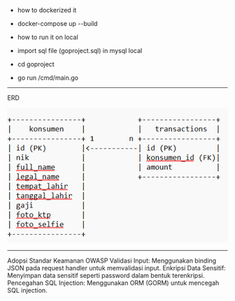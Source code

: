 - how to dockerized it
- docker-compose up --build

- how to run it on local
- import sql file (goproject.sql) in mysql local
- cd goproject
- go run /cmd/main.go

-------------------------------------------------------------------------------------------------------
ERD


![alt text](Screenshot_112.png)

-------------------------------------------------------------------------------------------------------

Adopsi Standar Keamanan OWASP
Validasi Input: Menggunakan binding JSON pada request handler untuk memvalidasi input.
Enkripsi Data Sensitif: Menyimpan data sensitif seperti password dalam bentuk terenkripsi.
Pencegahan SQL Injection: Menggunakan ORM (GORM) untuk mencegah SQL injection.